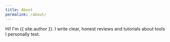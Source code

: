 ```yaml
---
title: About
permalink: /about/
---
```

Hi! I'm {{ site.author }}. I write clear, honest reviews and tutorials about tools I personally test.
